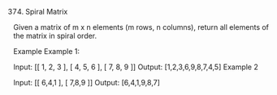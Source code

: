 374. Spiral Matrix

Given a matrix of m x n elements (m rows, n columns), return all elements of the matrix in spiral order.

Example
Example 1:

Input:	[[ 1, 2, 3 ], [ 4, 5, 6 ], [ 7, 8, 9 ]]
Output: [1,2,3,6,9,8,7,4,5]
Example 2

Input:	[[ 6,4,1 ], [ 7,8,9 ]]
Output: [6,4,1,9,8,7]